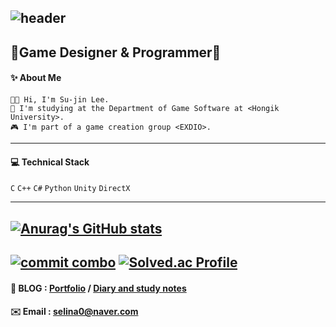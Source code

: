 ![header](https://capsule-render.vercel.app/api?type=waving&color=auto&height=300&section=header&text=happy-jinsu&fontSize=80)
---

## 💎Game Designer & Programmer💎

#### ✨ About Me
```
👋🏼 Hi, I'm Su-jin Lee. 
🏫 I'm studying at the Department of Game Software at <Hongik University>.
🎮 I'm part of a game creation group <EXDIO>.
``` 
---

#### 💻 Technical Stack
`C` `C++` `C#` `Python` `Unity` `DirectX`

---
[![Anurag's GitHub stats](https://github-readme-stats.vercel.app/api?username=happy-jinsu)](https://github.com/anuraghazra/github-readme-stats)
---
[![commit combo](http://commitcombo.com/get?user=happy-jinsu&theme=Apricot-mini)](https://github.com/devxb/commitcombo)
[![Solved.ac Profile](http://mazassumnida.wtf/api/v2/generate_badge?boj=selina0)](https://solved.ac/selina0/)
---
#### 🌺 **BLOG** : [Portfolio](https://happy2jinsu.tistory.com/) / [Diary and study notes](https://blog.naver.com/selina0)

#### ✉️  **Email** : [selina0@naver.com](mailto:selina0@naver.com)
<!--
**happy-jinsu/happy-jinsu** is a ✨ _special_ ✨ repository because its `README.md` (this file) appears on your GitHub profile.

Here are some ideas to get you started:

- 🔭 I’m currently working on ...
- 🌱 I’m currently learning ...
- 👯 I’m looking to collaborate on ...
- 🤔 I’m looking for help with ...
- 💬 Ask me about ...
- 📫 How to reach me: ...
- 😄 Pronouns: ...
- ⚡ Fun fact: ...
-->
